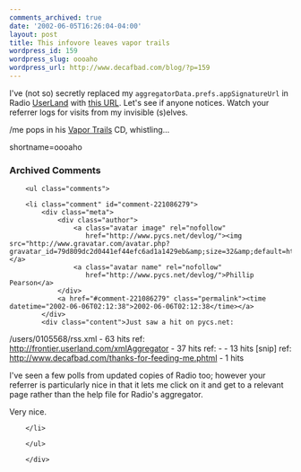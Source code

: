 ```yaml
---
comments_archived: true
date: '2002-06-05T16:26:04-04:00'
layout: post
title: This infovore leaves vapor trails
wordpress_id: 159
wordpress_slug: oooaho
wordpress_url: http://www.decafbad.com/blog/?p=159
---
```

<p>I've (not so) secretly replaced my <code>aggregatorData.prefs.appSignatureUrl</code> in Radio <a href="http://www.decafbad.com/twiki/bin/view/Main/UserLand">UserLand</a> with <a href="http://www.decafbad.com/thanks-for-feeding-me.phtml">this URL</a>.  Let's see if anyone notices.  Watch your referrer logs for visits from my invisible (s)elves.</p>
<p>/me pops in his <a href="http://www.2112.net/powerwindows/VTlyrics.htm#vapor">Vapor Trails</a> CD, whistling...</p>
<!--more-->
shortname=oooaho

<div id="comments" class="comments archived-comments">
            <h3>Archived Comments</h3>
            
        <ul class="comments">
            
        <li class="comment" id="comment-221086279">
            <div class="meta">
                <div class="author">
                    <a class="avatar image" rel="nofollow" 
                       href="http://www.pycs.net/devlog/"><img src="http://www.gravatar.com/avatar.php?gravatar_id=79d809dc2d0441ef44efc6ad1a1429eb&amp;size=32&amp;default=http://mediacdn.disqus.com/1320279820/images/noavatar32.png"/></a>
                    <a class="avatar name" rel="nofollow" 
                       href="http://www.pycs.net/devlog/">Phillip Pearson</a>
                </div>
                <a href="#comment-221086279" class="permalink"><time datetime="2002-06-06T02:12:38">2002-06-06T02:12:38</time></a>
            </div>
            <div class="content">Just saw a hit on pycs.net:

/users/0105568/rss.xml - 63 hits
ref: http://frontier.userland.com/xmlAggregator - 37 hits
ref: - - 13 hits
[snip]
ref: http://www.decafbad.com/thanks-for-feeding-me.phtml - 1 hits

I've seen a few polls from updated copies of Radio too; however your referrer is particularly nice in that it lets me click on it and get to a relevant page rather than the help file for Radio's aggregator.

Very nice.</div>
            
        </li>
    
        </ul>
    
        </div>
    